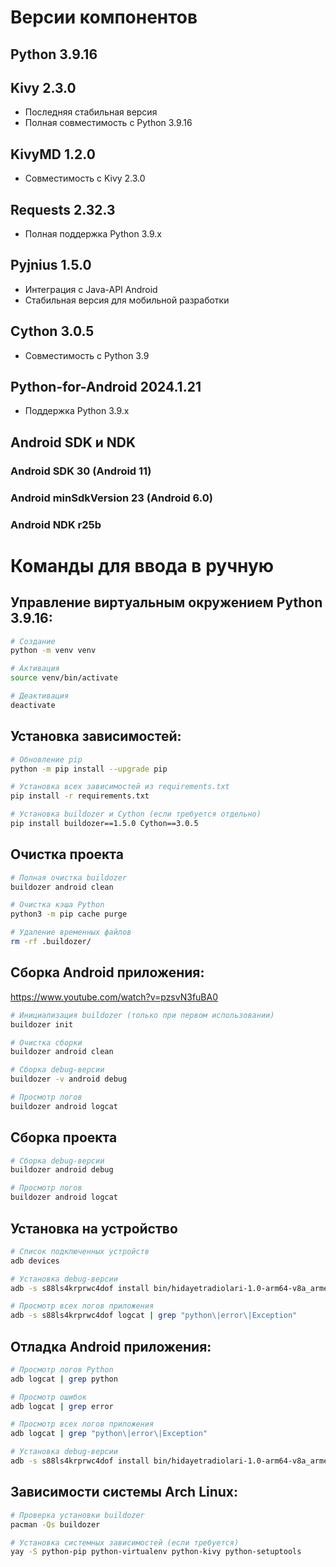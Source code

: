 # Версии компонентов

## Python 3.9.16

## Kivy 2.3.0
- Последняя стабильная версия
- Полная совместимость с Python 3.9.16

## KivyMD 1.2.0
- Совместимость с Kivy 2.3.0

## Requests 2.32.3
- Полная поддержка Python 3.9.x

## Pyjnius 1.5.0
- Интеграция с Java-API Android
- Стабильная версия для мобильной разработки

## Cython 3.0.5
- Совместимость с Python 3.9

## Python-for-Android 2024.1.21
- Поддержка Python 3.9.x

## Android SDK и NDK

### Android SDK 30 (Android 11)

### Android minSdkVersion 23 (Android 6.0)

### Android NDK r25b

# Команды для ввода в ручную

## Управление виртуальным окружением Python 3.9.16:
```bash
# Создание
python -m venv venv

# Активация
source venv/bin/activate

# Деактивация
deactivate
```

## Установка зависимостей:
```bash
# Обновление pip
python -m pip install --upgrade pip

# Установка всех зависимостей из requirements.txt
pip install -r requirements.txt

# Установка buildozer и Cython (если требуется отдельно)
pip install buildozer==1.5.0 Cython==3.0.5
```

## Очистка проекта
```bash
# Полная очистка buildozer
buildozer android clean

# Очистка кэша Python
python3 -m pip cache purge

# Удаление временных файлов
rm -rf .buildozer/
```

## Сборка Android приложения:

https://www.youtube.com/watch?v=pzsvN3fuBA0

```bash
# Инициализация buildozer (только при первом использовании)
buildozer init

# Очистка сборки
buildozer android clean

# Сборка debug-версии
buildozer -v android debug

# Просмотр логов
buildozer android logcat
```

## Сборка проекта
```bash
# Сборка debug-версии
buildozer android debug

# Просмотр логов
buildozer android logcat
```

## Установка на устройство
```bash
# Список подключенных устройств
adb devices

# Установка debug-версии
adb -s s88ls4krprwc4dof install bin/hidayetradiolari-1.0-arm64-v8a_armeabi-v7a-debug.apk

# Просмотр всех логов приложения
adb -s s88ls4krprwc4dof logcat | grep "python\|error\|Exception"
```

## Отладка Android приложения:
```bash
# Просмотр логов Python
adb logcat | grep python

# Просмотр ошибок
adb logcat | grep error

# Просмотр всех логов приложения
adb logcat | grep "python\|error\|Exception"

# Установка debug-версии
adb -s s88ls4krprwc4dof install bin/hidayetradiolari-1.0-arm64-v8a_armeabi-v7a-debug.apk
```

## Зависимости системы Arch Linux:
```bash
# Проверка установки buildozer
pacman -Qs buildozer

# Установка системных зависимостей (если требуется)
yay -S python-pip python-virtualenv python-kivy python-setuptools
```
